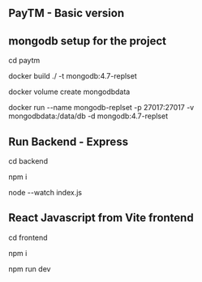
## PayTM - Basic version 


## mongodb setup for the project
cd paytm

docker build ./ -t mongodb:4.7-replset

docker volume create mongodbdata

docker run --name mongodb-replset -p 27017:27017 -v mongodbdata:/data/db -d mongodb:4.7-replset


## Run Backend - Express 

cd backend

npm i 

node --watch index.js

## React Javascript from Vite frontend 

cd frontend

npm i

npm run dev

